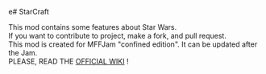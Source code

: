 e# StarCraft

This mod contains some features about Star Wars.<br>
If you want to contribute to project, make a fork, and pull request.<br>
This mod is created for MFFJam "confined edition". It can be updated after the Jam.<br>
PLEASE, READ THE [OFFICIAL WIKI](https://github.com/FlowArg/MFFJam/wiki) !